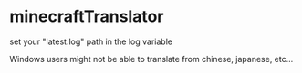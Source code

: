 # minecraftTranslator

set your "latest.log" path in the log variable

Windows users might not be able to translate from chinese, japanese, etc...
